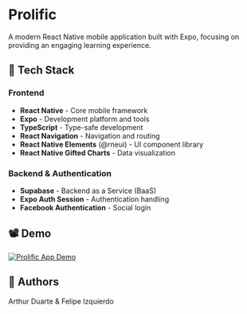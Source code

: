 # Prolific

A modern React Native mobile application built with Expo, focusing on providing an engaging learning experience.

## 🚀 Tech Stack

### Frontend
- **React Native** - Core mobile framework
- **Expo** - Development platform and tools
- **TypeScript** - Type-safe development
- **React Navigation** - Navigation and routing
- **React Native Elements** (@rneui) - UI component library
- **React Native Gifted Charts** - Data visualization

### Backend & Authentication
- **Supabase** - Backend as a Service (BaaS)
- **Expo Auth Session** - Authentication handling
- **Facebook Authentication** - Social login

## 📽️ Demo
[![Prolific App Demo](https://img.youtube.com/vi/nX-sgX6jG-k/0.jpg)](https://youtube.com/shorts/nX-sgX6jG-k?si=rOCQJVEQWudOvD3r)

## 👥 Authors
Arthur Duarte & Felipe Izquierdo
